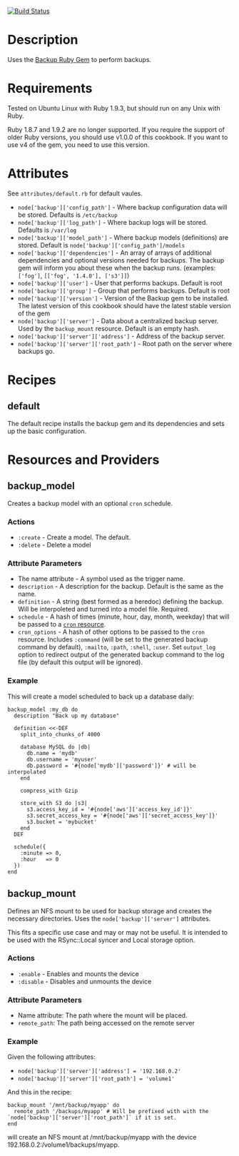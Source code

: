 [![Build Status](https://travis-ci.org/cramerdev/backup-cookbook.png)](https://travis-ci.org/cramerdev/backup-cookbook)

# Description

Uses the [Backup Ruby Gem](https://github.com/meskyanichi/backup) to perform backups.

# Requirements

Tested on Ubuntu Linux with Ruby 1.9.3, but should run on any Unix with Ruby.

Ruby 1.8.7 and 1.9.2 are no longer supported.  If you require the support of
older Ruby versions, you should use v1.0.0 of this cookbook.  If you want to use
v4 of the gem, you need to use this version.

# Attributes

See `attributes/default.rb` for default vaules.

* `node['backup']['config_path']` - Where backup configuration data will be stored. Defaults is `/etc/backup`
* `node['backup']['log_path']` - Where backup logs will be stored. Defaults is `/var/log`
* `node['backup']['model_path']` - Where backup models (definitions) are stored. Default is `node['backup']['config_path']/models`
* `node['backup']['dependencies']` - An array of arrays of additional dependencies and optional versions needed for backups. The backup gem will inform you about these when the backup runs. (examples: `['fog']`, `[['fog', '1.4.0'], ['s3']]`)
* `node['backup']['user']` - User that performs backups. Default is root
* `node['backup']['group']` - Group that performs backups. Default is root
* `node['backup']['version']` - Version of the Backup gem to be installed. The latest version of this cookbook should have the latest stable version of the gem
* `node['backup']['server']` - Data about a centralized backup server. Used by the `backup_mount` resource. Default is an empty hash.
* `node['backup']['server']['address']` - Address of the backup server.
* `node['backup']['server']['root_path']` - Root path on the server where backups go.

# Recipes

## default

The default recipe installs the backup gem and its dependencies and sets up the basic configuration.

# Resources and Providers

## backup_model

Creates a backup model with an optional `cron` schedule.

### Actions

* `:create` - Create a model. The default.
* `:delete` - Delete a model

### Attribute Parameters

* The name attribute - A symbol used as the trigger name.
* `description` - A description for the backup. Default is the same as the name.
* `definition` - A string (best formed as a heredoc) defining the backup. Will be interpoleted and turned into a model file. Required.
* `schedule` - A hash of times (minute, hour, day, month, weekday) that will be passed to a [`cron` resource](http://docs.opscode.com/chef/resources.html#cron).
* `cron_options` - A hash of other options to be passed to the `cron` resource. Includes `:command` (will be set to the generated backup command by default), `:mailto`, `:path`, `:shell`, `:user`. Set `output_log` option to redirect output of the generated backup command  to the log file (by default this output will be ignored).

### Example

This will create a model scheduled to back up a database daily:

    backup_model :my_db do
      description "Back up my database"

      definition <<-DEF
        split_into_chunks_of 4000

        database MySQL do |db|
          db.name = 'mydb'
          db.username = 'myuser'
          db.password = '#{node['mydb']['password']}' # will be interpolated
        end

        compress_with Gzip

        store_with S3 do |s3|
          s3.access_key_id = '#{node['aws']['access_key_id']}'
          s3.secret_access_key = '#{node['aws']['secret_access_key']}'
          s3.bucket = 'mybucket'
        end
      DEF

      schedule({
        :minute => 0,
        :hour   => 0
      })
    end

## backup_mount

Defines an NFS mount to be used for backup storage and creates the necessary directories. Uses the `node['backup']['server']` attributes.

This fits a specific use case and may or may not be useful. It is intended to be used with the RSync::Local syncer and Local storage option.

### Actions

* `:enable` - Enables and mounts the device
* `:disable` - Disables and unmounts the device

### Attribute Parameters

* Name attribute: The path where the mount will be placed.
* `remote_path`: The path being accessed on the remote server

### Example

Given the following attributes:

* `node['backup']['server']['address'] = '192.168.0.2'`
* `node['backup']['server']['root_path'] = 'volume1'`

And this in the recipe:

    backup_mount '/mnt/backup/myapp' do
      remote_path '/backups/myapp' # Will be prefixed with with the `node['backup']['server']['root_path']` if it is set.
    end

will create an NFS mount at /mnt/backup/myapp with the device 192.168.0.2:/volume1/backups/myapp.
